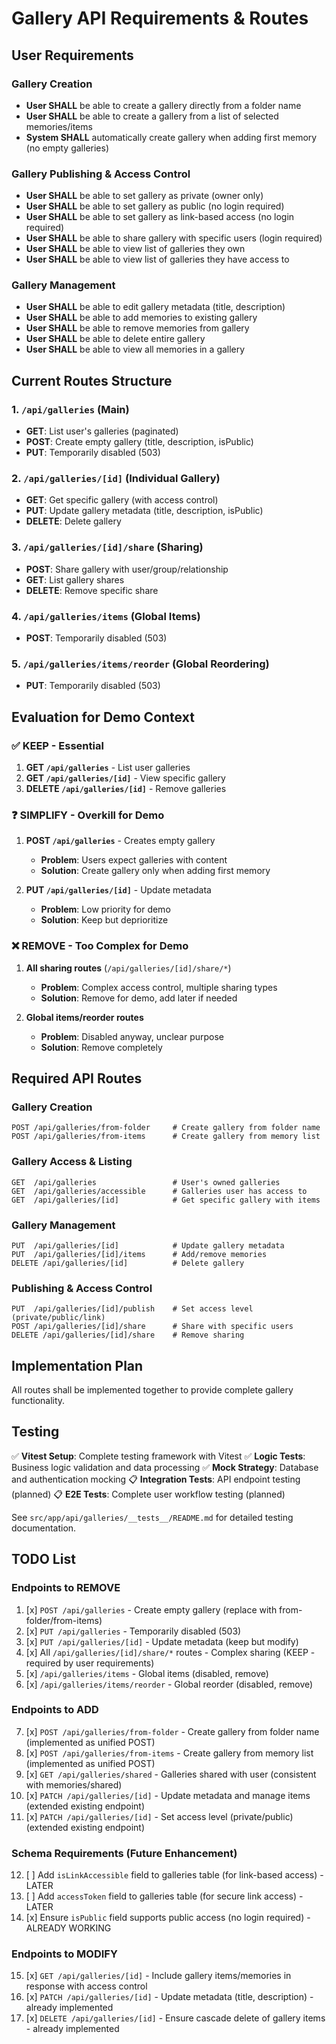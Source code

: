 # Gallery API Requirements & Routes

## User Requirements

### Gallery Creation

- **User SHALL** be able to create a gallery directly from a folder name
- **User SHALL** be able to create a gallery from a list of selected memories/items
- **System SHALL** automatically create gallery when adding first memory (no empty galleries)

### Gallery Publishing & Access Control

- **User SHALL** be able to set gallery as private (owner only)
- **User SHALL** be able to set gallery as public (no login required)
- **User SHALL** be able to set gallery as link-based access (no login required)
- **User SHALL** be able to share gallery with specific users (login required)
- **User SHALL** be able to view list of galleries they own
- **User SHALL** be able to view list of galleries they have access to

### Gallery Management

- **User SHALL** be able to edit gallery metadata (title, description)
- **User SHALL** be able to add memories to existing gallery
- **User SHALL** be able to remove memories from gallery
- **User SHALL** be able to delete entire gallery
- **User SHALL** be able to view all memories in a gallery

## Current Routes Structure

### 1. `/api/galleries` (Main)

- **GET**: List user's galleries (paginated)
- **POST**: Create empty gallery (title, description, isPublic)
- **PUT**: Temporarily disabled (503)

### 2. `/api/galleries/[id]` (Individual Gallery)

- **GET**: Get specific gallery (with access control)
- **PUT**: Update gallery metadata (title, description, isPublic)
- **DELETE**: Delete gallery

### 3. `/api/galleries/[id]/share` (Sharing)

- **POST**: Share gallery with user/group/relationship
- **GET**: List gallery shares
- **DELETE**: Remove specific share

### 4. `/api/galleries/items` (Global Items)

- **POST**: Temporarily disabled (503)

### 5. `/api/galleries/items/reorder` (Global Reordering)

- **PUT**: Temporarily disabled (503)

## Evaluation for Demo Context

### ✅ **KEEP - Essential**

1. **GET `/api/galleries`** - List user galleries
2. **GET `/api/galleries/[id]`** - View specific gallery
3. **DELETE `/api/galleries/[id]`** - Remove galleries

### ❓ **SIMPLIFY - Overkill for Demo**

1. **POST `/api/galleries`** - Creates empty gallery

   - **Problem**: Users expect galleries with content
   - **Solution**: Create gallery only when adding first memory

2. **PUT `/api/galleries/[id]`** - Update metadata
   - **Problem**: Low priority for demo
   - **Solution**: Keep but deprioritize

### ❌ **REMOVE - Too Complex for Demo**

1. **All sharing routes** (`/api/galleries/[id]/share/*`)

   - **Problem**: Complex access control, multiple sharing types
   - **Solution**: Remove for demo, add later if needed

2. **Global items/reorder routes**
   - **Problem**: Disabled anyway, unclear purpose
   - **Solution**: Remove completely

## Required API Routes

### Gallery Creation

```
POST /api/galleries/from-folder     # Create gallery from folder name
POST /api/galleries/from-items      # Create gallery from memory list
```

### Gallery Access & Listing

```
GET  /api/galleries                 # User's owned galleries
GET  /api/galleries/accessible      # Galleries user has access to
GET  /api/galleries/[id]            # Get specific gallery with items
```

### Gallery Management

```
PUT  /api/galleries/[id]            # Update gallery metadata
PUT  /api/galleries/[id]/items      # Add/remove memories
DELETE /api/galleries/[id]          # Delete gallery
```

### Publishing & Access Control

```
PUT  /api/galleries/[id]/publish    # Set access level (private/public/link)
POST /api/galleries/[id]/share      # Share with specific users
DELETE /api/galleries/[id]/share    # Remove sharing
```

## Implementation Plan

All routes shall be implemented together to provide complete gallery functionality.

## Testing

✅ **Vitest Setup**: Complete testing framework with Vitest
✅ **Logic Tests**: Business logic validation and data processing
✅ **Mock Strategy**: Database and authentication mocking
📋 **Integration Tests**: API endpoint testing (planned)
📋 **E2E Tests**: Complete user workflow testing (planned)

See `src/app/api/galleries/__tests__/README.md` for detailed testing documentation.

## TODO List

### Endpoints to REMOVE

1. [x] `POST /api/galleries` - Create empty gallery (replace with from-folder/from-items)
2. [x] `PUT /api/galleries` - Temporarily disabled (503)
3. [x] `PUT /api/galleries/[id]` - Update metadata (keep but modify)
4. [x] All `/api/galleries/[id]/share/*` routes - Complex sharing (KEEP - required by user requirements)
5. [x] `/api/galleries/items` - Global items (disabled, remove)
6. [x] `/api/galleries/items/reorder` - Global reorder (disabled, remove)

### Endpoints to ADD

7. [x] `POST /api/galleries/from-folder` - Create gallery from folder name (implemented as unified POST)
8. [x] `POST /api/galleries/from-items` - Create gallery from memory list (implemented as unified POST)
9. [x] `GET /api/galleries/shared` - Galleries shared with user (consistent with memories/shared)
10. [x] `PATCH /api/galleries/[id]` - Update metadata and manage items (extended existing endpoint)
11. [x] `PATCH /api/galleries/[id]` - Set access level (private/public) (extended existing endpoint)

### Schema Requirements (Future Enhancement)

12. [ ] Add `isLinkAccessible` field to galleries table (for link-based access) - LATER
13. [ ] Add `accessToken` field to galleries table (for secure link access) - LATER
14. [x] Ensure `isPublic` field supports public access (no login required) - ALREADY WORKING

### Endpoints to MODIFY

15. [x] `GET /api/galleries/[id]` - Include gallery items/memories in response with access control
16. [x] `PATCH /api/galleries/[id]` - Update metadata (title, description) - already implemented
17. [x] `DELETE /api/galleries/[id]` - Ensure cascade delete of gallery items - already implemented
